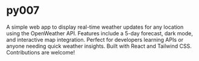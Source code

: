 # py007
A simple web app to display real-time weather updates for any location using the OpenWeather API. Features include a 5-day forecast, dark mode, and interactive map integration. Perfect for developers learning APIs or anyone needing quick weather insights. Built with React and Tailwind CSS. Contributions are welcome!  
